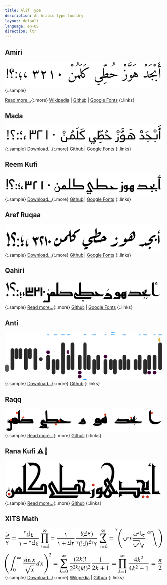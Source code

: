 ```yaml
---
title: Alif Type
description: An Arabic type foundry
layout: default
language: en-US
direction: ltr
---
```


Amiri
-----
![](assets/images/amiri.svg)
{:.sample}

[Read more...](https://www.amirifont.org){:.more}
[Wikipedia](https://en.wikipedia.org/wiki/Amiri_(typeface)) |
[Github](https://github.com/aliftype/amiri) |
[Google Fonts](https://fonts.google.com/specimen/Amiri)
{:.links}

Mada
----
![](assets/images/mada.svg)
{:.sample}
[Download...](https://github.com/aliftype/mada/releases/latest){:.more}
[Github](https://github.com/aliftype/mada) |
[Google Fonts](https://fonts.google.com/specimen/Mada)
{:.links}

Reem Kufi
---------
![](assets/images/reem-kufi.svg)
{:.sample}
[Download...](https://github.com/aliftype/reem-kufi/releases/latest){:.more}
[Github](https://github.com/aliftype/reem-kufi) |
[Google Fonts](https://fonts.google.com/specimen/Reem+Kufi)
{:.links}

Aref Ruqaa
----------
![](assets/images/aref-ruqaa.svg)
{:.sample}
[Download...](https://github.com/aliftype/aref-ruqaa/releases/latest){:.more}
[Github](https://github.com/aliftype/aref-ruqaa) |
[Google Fonts](https://fonts.google.com/specimen/Aref+Ruqaa)
{:.links}

Qahiri
------
![](assets/images/qahiri.svg)
{:.sample}
[Read more...](/qahiri/english){:.more}
[Github](https://github.com/aliftype/qahiri) |
[Google Fonts](https://fonts.google.com/specimen/Qahiri)
{:.links}

Anti
----
![](assets/images/anti.svg)
{:.sample}
[Download...](https://github.com/aliftype/anti/releases/latest){:.more}
[Github](https://github.com/aliftype/anti)
{:.links}

Raqq
----
![](assets/images/raqq.svg)
{:.sample}
[Read more...](/raqq/english){:.more}
[Github](https://github.com/aliftype/raqq)
{:.links}

Rana Kufi ⚠️🚧
---------
![](assets/images/rana-kufi.svg)
{:.sample}
[Read more...](/rana-kufi/english){:.more}
[Github](https://github.com/aliftype/rana-kufi)
{:.links}

XITS Math
---------
![](assets/images/xits.svg)
{:.sample}
[Download...](https://github.com/aliftype/xits/releases/latest){:.more}
[Wikipedia](https://en.wikipedia.org/wiki/XITS_font_project) |
[Github](https://github.com/aliftype/xits)
{:.links}

<a rel="me" href="https://typo.social/@khaled" style="visibility: hidden;">Mastodon</a>
